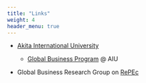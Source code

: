 ```yaml
---
title: "Links"
weight: 4
header_menu: true
---
```


- [Akita International University](https://www.aiu.ac.jp/)

    - [Global Business Program](https://web.aiu.ac.jp/en/academic/global-business-program/) @ AIU

- Global Business Research Group on [RePEc](https://edirc.repec.org/data/gbakijp.html)
